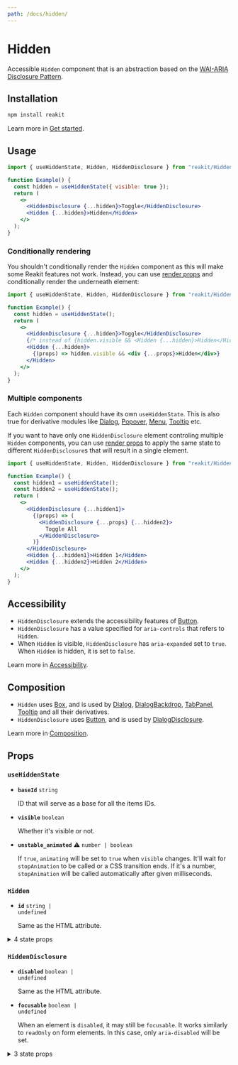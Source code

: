 ```yaml
---
path: /docs/hidden/
---
```


# Hidden

Accessible `Hidden` component that is an abstraction based on the [WAI-ARIA Disclosure Pattern](https://www.w3.org/TR/wai-aria-practices/#disclosure).

<carbon-ad></carbon-ad>

## Installation

```sh
npm install reakit
```

Learn more in [Get started](/docs/get-started/).

## Usage

```jsx
import { useHiddenState, Hidden, HiddenDisclosure } from "reakit/Hidden";

function Example() {
  const hidden = useHiddenState({ visible: true });
  return (
    <>
      <HiddenDisclosure {...hidden}>Toggle</HiddenDisclosure>
      <Hidden {...hidden}>Hidden</Hidden>
    </>
  );
}
```

### Conditionally rendering

You shouldn't conditionally render the `Hidden` component as this will make some Reakit features not work. Instead, you can use [render props](/docs/composition/#render-props) and conditionally render the underneath element:

```jsx
import { useHiddenState, Hidden, HiddenDisclosure } from "reakit/Hidden";

function Example() {
  const hidden = useHiddenState();
  return (
    <>
      <HiddenDisclosure {...hidden}>Toggle</HiddenDisclosure>
      {/* instead of {hidden.visible && <Hidden {...hidden}>Hidden</Hidden>} */}
      <Hidden {...hidden}>
        {(props) => hidden.visible && <div {...props}>Hidden</div>}
      </Hidden>
    </>
  );
}
```

### Multiple components

Each `Hidden` component should have its own `useHiddenState`. This is also true for derivative modules like [Dialog](/docs/dialog/), [Popover](/docs/popover/), [Menu](/docs/menu/), [Tooltip](/docs/tooltip/) etc.

If you want to have only one `HiddenDisclosure` element controling multiple `Hidden` components, you can use [render props](/docs/composition/#render-props) to apply the same state to different `HiddenDisclosure`s that will result in a single element.

```jsx
import { useHiddenState, Hidden, HiddenDisclosure } from "reakit/Hidden";

function Example() {
  const hidden1 = useHiddenState();
  const hidden2 = useHiddenState();
  return (
    <>
      <HiddenDisclosure {...hidden1}>
        {(props) => (
          <HiddenDisclosure {...props} {...hidden2}>
            Toggle All
          </HiddenDisclosure>
        )}
      </HiddenDisclosure>
      <Hidden {...hidden1}>Hidden 1</Hidden>
      <Hidden {...hidden2}>Hidden 2</Hidden>
    </>
  );
}
```

## Accessibility

- `HiddenDisclosure` extends the accessibility features of [Button](/docs/button/#accessibility).
- `HiddenDisclosure` has a value specified for `aria-controls` that refers to `Hidden`.
- When `Hidden` is visible, `HiddenDisclosure` has `aria-expanded` set to `true`. When `Hidden` is hidden, it is set to `false`.

Learn more in [Accessibility](/docs/accessibility/).

## Composition

- `Hidden` uses [Box](/docs/box/), and is used by [Dialog](/docs/dialog/), [DialogBackdrop](/docs/dialog/), [TabPanel](/docs/tab/), [Tooltip](/docs/tooltip/) and all their derivatives.
- `HiddenDisclosure` uses [Button](/docs/button/), and is used by [DialogDisclosure](/docs/dialog/).

Learn more in [Composition](/docs/composition/#props-hooks).

## Props

<!-- Automatically generated -->

### `useHiddenState`

- **`baseId`**
  <code>string</code>

  ID that will serve as a base for all the items IDs.

- **`visible`**
  <code>boolean</code>

  Whether it's visible or not.

- **`unstable_animated`** <span title="Experimental">⚠️</span>
  <code>number | boolean</code>

  If `true`, `animating` will be set to `true` when `visible` changes.
It'll wait for `stopAnimation` to be called or a CSS transition ends.
If it's a number, `stopAnimation` will be called automatically after
given milliseconds.

### `Hidden`

- **`id`**
  <code>string | undefined</code>

  Same as the HTML attribute.

<details><summary>4 state props</summary>

> These props are returned by the state hook. You can spread them into this component (`{...state}`) or pass them separately. You can also provide these props from your own state logic.

- **`baseId`**
  <code>string</code>

  ID that will serve as a base for all the items IDs.

- **`visible`**
  <code>boolean</code>

  Whether it's visible or not.

- **`unstable_animated`** <span title="Experimental">⚠️</span>
  <code>number | boolean</code>

  If `true`, `animating` will be set to `true` when `visible` changes.
It'll wait for `stopAnimation` to be called or a CSS transition ends.
If it's a number, `stopAnimation` will be called automatically after
given milliseconds.

- **`unstable_stopAnimation`** <span title="Experimental">⚠️</span>
  <code>() =&#62; void</code>

  Stops animation. It's called automatically if there's a CSS transition.
It's called after given milliseconds if `animated` is a number.

</details>

### `HiddenDisclosure`

- **`disabled`**
  <code>boolean | undefined</code>

  Same as the HTML attribute.

- **`focusable`**
  <code>boolean | undefined</code>

  When an element is `disabled`, it may still be `focusable`. It works
similarly to `readOnly` on form elements. In this case, only
`aria-disabled` will be set.

<details><summary>3 state props</summary>

> These props are returned by the state hook. You can spread them into this component (`{...state}`) or pass them separately. You can also provide these props from your own state logic.

- **`visible`**
  <code>boolean</code>

  Whether it's visible or not.

- **`baseId`**
  <code>string</code>

  ID that will serve as a base for all the items IDs.

- **`toggle`**
  <code>() =&#62; void</code>

  Toggles the `visible` state

</details>
